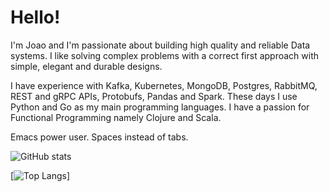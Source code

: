 # Hello!

I'm Joao and I'm passionate about building high quality and reliable Data systems. I like solving complex problems with a correct first approach with simple, elegant and durable designs.

I have experience with Kafka, Kubernetes, MongoDB, Postgres, RabbitMQ, REST and gRPC APIs, Protobufs, Pandas and Spark. These days I use Python and Go as my main programming languages. I have a passion for Functional Programming namely Clojure and Scala.

Emacs power user. Spaces instead of tabs.

![GitHub stats](https://github-readme-stats.vercel.app/api?username=joaovasques&show_icons=true&theme=dark)

[![Top Langs](https://github-readme-stats.vercel.app/api/top-langs/?username=joaovasques&theme=dark)]
